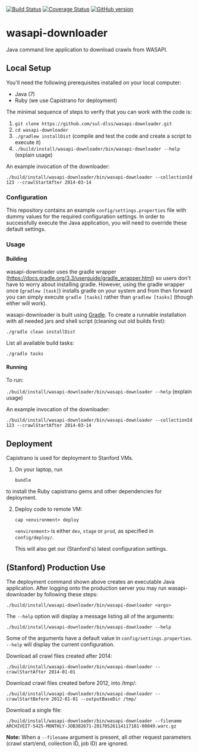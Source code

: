 [![Build Status](https://travis-ci.org/sul-dlss/wasapi-downloader.svg?branch=master)](https://travis-ci.org/sul-dlss/wasapi-downloader)
[![Coverage Status](https://coveralls.io/repos/github/sul-dlss/wasapi-downloader/badge.svg?branch=master)](https://coveralls.io/github/sul-dlss/wasapi-downloader?branch=master)
[![GitHub version](https://badge.fury.io/gh/sul-dlss%2Fwasapi-downloader.svg)](https://badge.fury.io/gh/sul-dlss%2Fwasapi-downloader)

# wasapi-downloader
Java command line application to download crawls from WASAPI.

## Local Setup

You'll need the following prerequisites installed on your local computer:

- Java (7)
- Ruby (we use Capistrano for deployment)

The minimal sequence of steps to verify that you can work with the code is:

1. `git clone https://github.com/sul-dlss/wasapi-downloader.git`
2. `cd wasapi-downloader`
3. `./gradlew installDist`  (compile and test the code and create a script to execute it)
4. `./build/install/wasapi-downloader/bin/wasapi-downloader --help` (explain usage)

An example invocation of the downloader:
```
./build/install/wasapi-downloader/bin/wasapi-downloader --collectionId 123 --crawlStartAfter 2014-03-14
```

### Configuration

This repository contains an example `config/settings.properties` file with dummy values for the required configuration settings. In order to successfully execute the Java application, you will need to override these default settings.

### Usage

#### Building

wasapi-downloader uses the gradle wrapper (https://docs.gradle.org/3.3/userguide/gradle_wrapper.html) so users don't have to worry about installing gradle.  However, using the gradle wrapper once (`gradlew [task]`) installs gradle on your system and from then forward you can simply execute `gradle [tasks]` rather than `gradlew [tasks]` (though either will work).


wasapi-downloader is built using [Gradle](https://gradle.org/docs).  To create a runnable installation with all needed jars and shell script (cleaning out old builds first):

`./gradle clean installDist`

List all available build tasks:

`./gradle tasks`

#### Running

To run:

`./build/install/wasapi-downloader/bin/wasapi-downloader --help` (explain usage)

An example invocation of the downloader:
```
./build/install/wasapi-downloader/bin/wasapi-downloader --collectionId 123 --crawlStartAfter 2014-03-14
```

## Deployment

Capistrano is used for deployment to Stanford VMs.

1. On your laptop, run

    `bundle`

  to install the Ruby capistrano gems and other dependencies for deployment.

2. Deploy code to remote VM:

    `cap <environment> deploy`

   `<environment>` is either `dev`, `stage` or `prod`, as specified in `config/deploy/`.

   This will also get our (Stanford's) latest configuration settings.

## (Stanford) Production Use

The deployment command shown above creates an executable Java application. After logging onto the production server you may run wasapi-downloader by following these steps:
```cd wasapi-downloader/current/
./build/install/wasapi-downloader/bin/wasapi-downloader <args>
```

The `--help` option will display a message listing all of the arguments:

`./build/install/wasapi-downloader/bin/wasapi-downloader --help`

Some of the arguments have a default value in `config/settings.properties`. `--help` will display the current configuration.

Download all crawl files created after 2014:

`./build/install/wasapi-downloader/bin/wasapi-downloader --crawlStartAfter 2014-01-01`

Download crawl files created before 2012, into /tmp/:

`./build/install/wasapi-downloader/bin/wasapi-downloader --crawlStartBefore 2012-01-01 --outputBaseDir /tmp/`

Download a single file:

`./build/install/wasapi-downloader/bin/wasapi-downloader --filename ARCHIVEIT-5425-MONTHLY-JOB302671-20170526114117181-00049.warc.gz`

**Note:** When a `--filename` argument is present, all other request parameters (crawl start/end, collection ID, job ID) are ignored.
